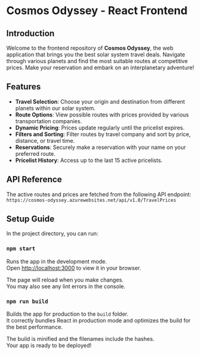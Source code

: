 # Cosmos Odyssey - React Frontend

## Introduction

Welcome to the frontend repository of **Cosmos Odyssey**, the web application that brings you the best solar system travel deals. Navigate through various planets and find the most suitable routes at competitive prices. Make your reservation and embark on an interplanetary adventure!

## Features

- **Travel Selection**: Choose your origin and destination from different planets within our solar system.
- **Route Options**: View possible routes with prices provided by various transportation companies.
- **Dynamic Pricing**: Prices update regularly until the pricelist expires.
- **Filters and Sorting**: Filter routes by travel company and sort by price, distance, or travel time.
- **Reservations**: Securely make a reservation with your name on your preferred route.
- **Pricelist History**: Access up to the last 15 active pricelists.

## API Reference

The active routes and prices are fetched from the following API endpoint:
`https://cosmos-odyssey.azurewebsites.net/api/v1.0/TravelPrices`

## Setup Guide

In the project directory, you can run:

### `npm start`

Runs the app in the development mode.\
Open [http://localhost:3000](http://localhost:3000) to view it in your browser.

The page will reload when you make changes.\
You may also see any lint errors in the console.

### `npm run build`

Builds the app for production to the `build` folder.\
It correctly bundles React in production mode and optimizes the build for the best performance.

The build is minified and the filenames include the hashes.\
Your app is ready to be deployed!

